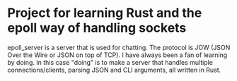 # Project for learning Rust and the epoll way of handling sockets

epoll_server is a server that is used for chatting. The protocol is JOW (JSON Over the Wire or JSON on top of TCP).
I have always been a fan of learning by doing. In this case "doing" is to make a server that handles multiple connections/clients,
parsing JSON and CLI arguments, all written in Rust.
